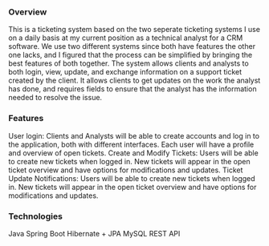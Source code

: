 ### Overview
This is a ticketing system based on the two seperate ticketing systems I use on a daily basis at my current position as a technical analyst for a CRM software. We use two different systems since both have features the other one lacks, and I figured that the process can be simplified by bringing the best features of both together.
The system allows clients and analysts to both login, view, update, and exchange information on a support ticket created by the client. It allows clients to get updates on the work the analyst has done, and requires fields to ensure that the analyst has the information needed to resolve the issue.

### Features
User login: Clients and Analysts will be able to create accounts and log in to the application, both with different interfaces. Each user will have a profile and overview of open tickets.
Create and Modify Tickets: Users will be able to create new tickets when logged in. New tickets will appear in the open ticket overview and have options for modifications and updates.
Ticket Update Notifications: Users will be able to create new tickets when logged in. New tickets will appear in the open ticket overview and have options for modifications and updates.

### Technologies
Java
Spring Boot
Hibernate + JPA
MySQL
REST API

